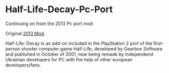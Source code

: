 # Half-Life-Decay-Pc-Port
Continuing on from the 2013 Pc port mod


Original [2013 Mod](https://www.moddb.com/mods/half-life-decay/downloads/half-life-decay).



Half-Life: Decay is an add-on included in the PlayStation 2 port of the first-person shooter computer game Half-Life, developed by Gearbox Software and published in October of 2001, now being remade by independend Ukrainian developers for PC with the help of other european developers/fans.

